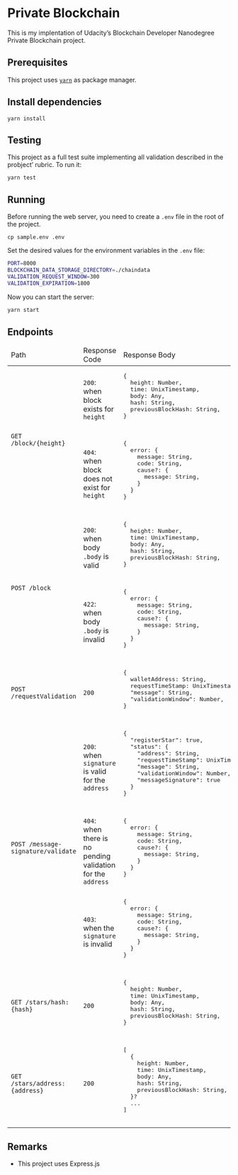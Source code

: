 # Private Blockchain

This is my implentation of Udacity&rsquo;s Blockchain Developer Nanodegree Private Blockchain project.

## Prerequisites

This project uses [`yarn`](https://yarnpkg.com/lang/en/docs/install) as package manager.

## Install dependencies

```
yarn install
```

## Testing

This project as a full test suite implementing all validation described in the probject&rsquo; rubric. To run it:

```
yarn test
```

## Running

Before running the web server, you need to create a `.env` file in the root of the project.

```
cp sample.env .env
```

Set the desired values for the environment variables in the `.env` file:

```bash
PORT=8000
BLOCKCHAIN_DATA_STORAGE_DIRECTORY=./chaindata
VALIDATION_REQUEST_WINDOW=300
VALIDATION_EXPIRATION=1800
```

Now you can start the server:

```bash
yarn start
```

## Endpoints

<table style="table-layout: fixed; width: 100%;">
  <thead>
    <tr>
      <td>Path</td>
      <td>Response Code</td>
      <td>Response Body</td>
    </tr>
  </thead>
  <tbody>
    <tr>
      <td rowspan=2><code>GET /block/{height}</code></td>
      <td><code>200</code>: when block exists for <code>height</code></td>
      <td>
      <pre>
{
  height: Number,
  time: UnixTimestamp,
  body: Any,
  hash: String,
  previousBlockHash: String,
}
      </pre>
      </td>
    </tr>
    <tr>
      <td><code>404</code>: when block does not exist for <code>height</code></td>
      <td>
      <pre>
{
  error: {
    message: String,
    code: String,
    cause?: {
      message: String,
    } 
  }
}
      </pre>
      </td>
    </tr>
    <tr>
      <td rowspan=2><code>POST /block</code></td>
      <td><code>200</code>: when body <code>.body</code> is valid</td>
      <td>
      <pre>
{
  height: Number,
  time: UnixTimestamp,
  body: Any,
  hash: String,
  previousBlockHash: String,
}
      </pre>
      </td>
    </tr>
    <tr>
      <td><code>422</code>: when body <code>.body</code> is invalid</td>
      <td>
      <pre>
{
  error: {
    message: String,
    code: String,
    cause?: {
      message: String,
    } 
  }
}
      </pre>
      </td>
    </tr>
    <tr>
      <td><code>POST /requestValidation</code></td>
      <td><code>200</code></td>
      <td>
      <pre>
{
  walletAddress: String,
  requestTimeStamp: UnixTimestamp,
  "message": String,
  "validationWindow": Number,
}
      </pre>
      </td>
    </tr>
    <tr>
      <td rowspan=3><code>POST /message-signature/validate</code></td>
      <td><code>200</code>: when <code>signature</code> is valid for the <code>address</code></td>
      <td>
      <pre>
{
  "registerStar": true,
  "status": {
    "address": String,
    "requestTimeStamp": UnixTimestamp,
    "message": String,
    "validationWindow": Number,
    "messageSignature": true
  }
}
      </pre>
      </td>
    </tr>
    <tr>
      <td><code>404</code>: when there is no pending validation for the <code>address</code></td>
      <td>
      <pre>
{
  error: {
    message: String,
    code: String,
    cause?: {
      message: String,
    } 
  }
}
      </pre>
      </td>
    </tr>
    <tr>
      <td><code>403</code>: when the <code>signature</code> is invalid</td>
      <td>
      <pre>
{
  error: {
    message: String,
    code: String,
    cause?: {
      message: String,
    } 
  }
}
      </pre>
      </td>
    </tr>
    <tr>
      <td><code>GET /stars/hash:{hash}</code></td>
      <td><code>200</code></td>
      <td>
      <pre>
{
  height: Number,
  time: UnixTimestamp,
  body: Any,
  hash: String,
  previousBlockHash: String,
}
      </pre>
      </td>
    </tr>
    <tr>
      <td><code>GET /stars/address:{address}</code></td>
      <td><code>200</code></td>
      <td>
      <pre>
[
  {
    height: Number,
    time: UnixTimestamp,
    body: Any,
    hash: String,
    previousBlockHash: String,
  }?
  ...
]
      </pre>
      </td>
    </tr>
  </tbody>
</table>

## Remarks

- This project uses Express.js
